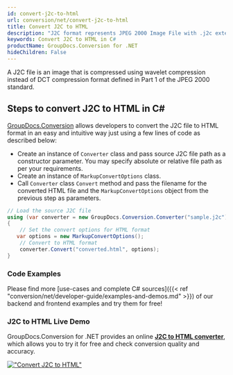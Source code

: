 ```yaml
---
id: convert-j2c-to-html
url: conversion/net/convert-j2c-to-html
title: Convert J2C to HTML
description: "J2C format represents JPEG 2000 Image File with .j2c extension. Learn how to convert J2C to HTML file programmatically in C# language using GroupDocs.Conversion for .NET library."
keywords: Convert J2C to HTML in C#
productName: GroupDocs.Conversion for .NET
hideChildren: False
---
```


A J2C file is an image that is compressed using wavelet compression instead of DCT compression format defined in Part 1 of the JPEG 2000 standard.

## Steps to convert J2C to HTML in C#

[GroupDocs.Conversion](https://products.groupdocs.com/conversion/net) allows developers to convert the J2C file to HTML format in an easy and intuitive way just using a few lines of code as described below:

* Create an instance of `Converter` class and pass source J2C file path as a constructor parameter. You may specify absolute or relative file path as per your requirements. 
* Create an instance of `MarkupConvertOptions` class.
* Call `Converter` class `Convert` method and pass the filename for the converted HTML file and the `MarkupConvertOptions` object from the previous step as parameters.

```csharp
// Load the source J2C file
using (var converter = new GroupDocs.Conversion.Converter("sample.j2c"))
{
    // Set the convert options for HTML format
   var options = new MarkupConvertOptions();
    // Convert to HTML format
    converter.Convert("converted.html", options);
}
```

### Code Examples

Please find more [use-cases and complete C# sources]({{< ref "conversion/net/developer-guide/examples-and-demos.md" >}}) of our backend and frontend examples and try them for free!

### J2C to HTML Live Demo

GroupDocs.Conversion for .NET provides an online [**J2C to HTML converter**](https://products.groupdocs.app/conversion/j2c-to-html), which allows you to try it for free and check conversion quality and accuracy.

[!["Convert J2C to HTML"](conversion/net/images/convert-to-html/convert-j2c-to-html.png)](https://products.groupdocs.app/conversion/j2c-to-html)